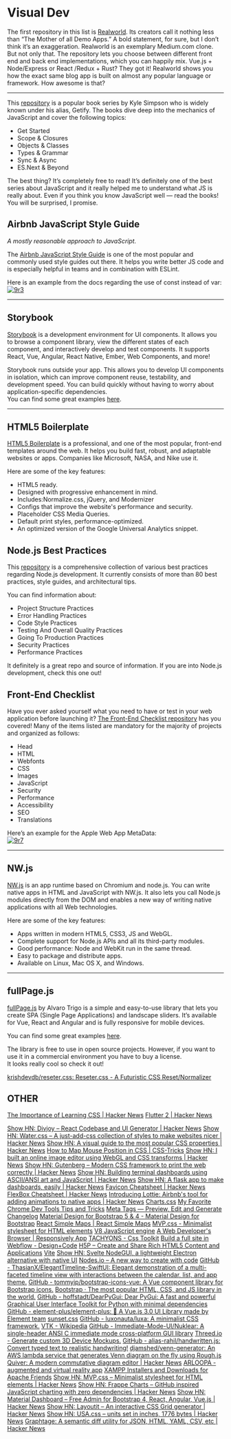 # Visual Dev

The first repository in this list is [Realworld](https://github.com/gothinkster/realworld). Its creators call it nothing less than “The Mother of all Demo Apps.” A bold statement, for sure, but I don’t think it’s an exaggeration. Realworld is an exemplary Medium.com clone. But not only that. The repository lets you choose between different front end and back end implementations, which you can happily mix. Vue.js + Node/Express or React /Redux + Rust? They got it! Realworld shows you how the exact same blog app is built on almost any popular language or framework. How awesome is that?

---
This [repository](https://github.com/getify/You-Dont-Know-JS) is a popular book series by Kyle Simpson who is widely known under his alias, Getify. The books dive deep into the mechanics of JavaScript and cover the following topics:

* Get Started
* Scope & Closures
* Objects & Classes
* Types & Grammar
* Sync & Async
* ES.Next & Beyond

The best thing? It’s completely free to read! It’s definitely one of the best series about JavaScript and it really helped me to understand what JS is really about. Even if you think you know JavaScript well — read the books! You will be surprised, I promise.

## Airbnb JavaScript Style Guide

*A mostly reasonable approach to JavaScript.*

The [Airbnb JavaScript Style Guide](https://github.com/airbnb/javascript) is one of the most popular and commonly used style guides out there. It helps you write better JS code and is especially helpful in teams and in combination with ESLint.

Here is an example from the docs regarding the use of const instead of var:  
[![9r3](https://images.ctfassets.net/28643bqnqgzl/5bFaKGFLqoTqjWipBUKrAJ/8c7f7ab6cacb46451413b55d0854e625/9r3.PNG)](https://images.ctfassets.net/28643bqnqgzl/5bFaKGFLqoTqjWipBUKrAJ/8c7f7ab6cacb46451413b55d0854e625/9r3.PNG)

---

## Storybook

[Storybook](https://github.com/storybookjs/storybook) is a development environment for UI components. It allows you to browse a component library, view the different states of each component, and interactively develop and test components. It supports React, Vue, Angular, React Native, Ember, Web Components, and more!

Storybook runs outside your app. This allows you to develop UI components in isolation, which can improve component reuse, testability, and development speed. You can build quickly without having to worry about application-specific dependencies.  
You can find some great examples [here](https://storybook.js.org/docs/examples/).

---

## HTML5 Boilerplate

[HTML5 Boilerplate](https://github.com/h5bp/html5-boilerplate) is a professional, and one of the most popular, front-end templates around the web. It helps you build fast, robust, and adaptable websites or apps. Companies like Microsoft, NASA, and Nike use it.

Here are some of the key features:

* HTML5 ready.
* Designed with progressive enhancement in mind.
* Includes:Normalize.css, jQuery, and Modernizer
* Configs that improve the website's performance and security.
* Placeholder CSS Media Queries.
* Default print styles, performance-optimized.
* An optimized version of the Google Universal Analytics snippet.

## Node.js Best Practices

This [repository](https://github.com/goldbergyoni/nodebestpractices) is a comprehensive collection of various best practices regarding Node.js development. It currently consists of more than 80 best practices, style guides, and architectural tips.

You can find information about:

* Project Structure Practices
* Error Handling Practices
* Code Style Practices
* Testing And Overall Quality Practices
* Going To Production Practices
* Security Practices
* Performance Practices

It definitely is a great repo and source of information. If you are into Node.js development, check this one out!

## Front-End Checklist

Have you ever asked yourself what you need to have or test in your web application before launching it? [The Front-End Checklist repository](https://github.com/thedaviddias/Front-End-Checklist) has you covered!
Many of the items listed are mandatory for the majority of projects and organized as follows:

* Head
* HTML
* Webfonts
* CSS
* Images
* JavaScript
* Security
* Performance
* Accessibility
* SEO
* Translations

Here’s an example for the Apple Web App MetaData:  
[![9r7](https://images.ctfassets.net/28643bqnqgzl/4GM5PKWMfNTnTUlLrQiQ0L/39858dcfe81d8bb256167c280f7b9039/9r7.PNG)](https://images.ctfassets.net/28643bqnqgzl/4GM5PKWMfNTnTUlLrQiQ0L/39858dcfe81d8bb256167c280f7b9039/9r7.PNG)

---

## NW.js

[NW.js](https://github.com/nwjs/nw.js) is an app runtime based on Chromium and node.js. You can write native apps in HTML and JavaScript with NW.js. It also lets you call Node.js modules directly from the DOM and enables a new way of writing native applications with all Web technologies.

Here are some of the key features:

* Apps written in modern HTML5, CSS3, JS and WebGL.
* Complete support for Node.js APIs and all its third-party modules.
* Good performance: Node and WebKit run in the same thread.
* Easy to package and distribute apps.
* Available on Linux, Mac OS X, and Windows.

---

## fullPage.js

[fullPage.js](https://alvarotrigo.com/fullPage/#examples) by Alvaro Trigo is a simple and easy-to-use library that lets you create SPA (Single Page Applications) and landscape sliders. It’s available for Vue, React and Angular and is fully responsive for mobile devices.

You can find some great examples [here](https://alvarotrigo.com/fullPage/#examples).

The library is free to use in open source projects. However, if you want to use it in a commercial environment you have to buy a license.  
It looks really cool so check it out!

[krishdevdb/reseter.css: Reseter.css - A Futuristic CSS Reset/Normalizer](https://github.com/krishdevdb/reseter.css)

## OTHER

[The Importance of Learning CSS | Hacker News](https://news.ycombinator.com/item?id=26346141)
[Flutter 2 | Hacker News](https://news.ycombinator.com/item?id=26332944)

[Show HN: Divjoy – React Codebase and UI Generator | Hacker News](https://news.ycombinator.com/item?id=20688044)
[Show HN: Water.css – A just-add-css collection of styles to make websites nicer | Hacker News](https://news.ycombinator.com/item?id=19593866)
[Show HN: A visual guide to the most popular CSS properties | Hacker News](https://news.ycombinator.com/item?id=13031492)
[How to Map Mouse Position in CSS | CSS-Tricks](https://css-tricks.com/how-to-map-mouse-position-in-css/?utm_source=tldrnewsletter)
[Show HN: I built an online image editor using WebGL and CSS transforms | Hacker News](https://news.ycombinator.com/item?id=20982161)
[Show HN: Gutenberg – Modern CSS framework to print the web correctly | Hacker News](https://news.ycombinator.com/item?id=13763469)
[Show HN: Building terminal dashboards using ASCII/ANSI art and JavaScript | Hacker News](https://news.ycombinator.com/item?id=8888089)
[Show HN: A flask app to make dashboards, easily | Hacker News](https://news.ycombinator.com/item?id=12466625)
[Favicon Cheatsheet | Hacker News](https://news.ycombinator.com/item?id=6315664)
[FlexBox Cheatsheet | Hacker News](https://news.ycombinator.com/item?id=14483429)
[Introducing Lottie: Airbnb's tool for adding animations to native apps | Hacker News](https://news.ycombinator.com/item?id=13543927)
[Charts.css](https://news.ycombinator.com/item?id=26494819)
[My Favorite Chrome Dev Tools Tips and Tricks](https://www.freecodecamp.org/news/awesome-chrome-dev-tools-tips-and-tricks/)
[Meta Tags — Preview, Edit and Generate](https://metatags.io/)
[Changelog](https://www.changelog.site/)
[Material Design for Bootstrap 5 & 4 - Material Design for Bootstrap](https://mdbootstrap.com/)
[React Simple Maps | React Simple Maps](https://www.react-simple-maps.io/)
[MVP.css - Minimalist stylesheet for HTML elements](https://andybrewer.github.io/mvp/)
[V8 JavaScript engine](https://v8.dev/)
[A Web Developer's Browser | Responsively App](https://responsively.app/)
[TACHYONS - Css Toolkit](https://tachyons.io/)
[Build a full site in Webflow - Design+Code](https://designcode.io/webflow-course)
[H5P – Create and Share Rich HTML5 Content and Applications](https://h5p.org/)
[Vite](https://vitejs.dev)
[Show HN: Svelte NodeGUI, a lightweight Electron alternative with native UI](https://github.com/nodegui/svelte-nodegui)
[Nodes.io – A new way to create with code](https://news.ycombinator.com/item?id=26371818)
[GitHub - ThasianX/ElegantTimeline-SwiftUI: Elegant demonstration of a multi-faceted timeline view with interactions between the calendar, list, and app theme.](https://github.com/ThasianX/ElegantTimeline-SwiftUI)
[GitHub - tommyip/bootstrap-icons-vue: A Vue component library for Bootstrap icons.](https://github.com/tommyip/bootstrap-icons-vue)
[Bootstrap · The most popular HTML, CSS, and JS library in the world.](https://getbootstrap.com/)
[GitHub - hoffstadt/DearPyGui: Dear PyGui: A fast and powerful Graphical User Interface Toolkit for Python with minimal dependencies](https://github.com/hoffstadt/DearPyGui)
[GitHub - element-plus/element-plus: 🎉 A Vue.js 3.0 UI Library made by Element team](https://github.com/element-plus/element-plus)
[sunset.css](https://sunsetcss.com/)
[GitHub - luxonauta/luxa: A minimalist CSS framework.](https://github.com/luxonauta/luxa)
[VTK - Wikipedia](https://en.wikipedia.org/wiki/VTK)
[GitHub - Immediate-Mode-UI/Nuklear: A single-header ANSI C immediate mode cross-platform GUI library](https://github.com/Immediate-Mode-UI/Nuklear?utm_source=tldrnewsletter)
[Threed.io - Generate custom 3D Device Mockups.](https://threed.io/)
[GitHub - alias-rahil/handwritten.js: Convert typed text to realistic handwriting!](https://github.com/alias-rahil/handwritten.js#README.md)
[djamshed/venn-generator: An AWS lambda service that generates Venn diagram on the fly using Rough.js](https://github.com/djamshed/venn-generator)
[Quiver: A modern commutative diagram editor | Hacker News](https://news.ycombinator.com/item?id=25213201)
[ARLOOPA - augmented and virtual reality app](https://app.arloopa.com/?utm_source=tldrnewsletter)
[XAMPP Installers and Downloads for Apache Friends](https://www.apachefriends.org/index.html)
[Show HN: MVP.css – Minimalist stylesheet for HTML elements | Hacker News](https://news.ycombinator.com/item?id=22681270)
[Show HN: Frappe Charts – GitHub inspired JavaScript charting with zero dependencies | Hacker News](https://news.ycombinator.com/item?id=15594004)
[Show HN: Material Dashboard – Free Admin for Bootstrap 4, React, Angular, Vue.js | Hacker News](https://news.ycombinator.com/item?id=17373465)
[Show HN: Layoutit – An interactive CSS Grid generator | Hacker News](https://news.ycombinator.com/item?id=17618059)
[Show HN: USA.css – units set in inches, 1776 bytes | Hacker News](https://news.ycombinator.com/item?id=23733926)
[Graphtage: A semantic diff utility for JSON, HTML, YAML, CSV, etc | Hacker News](https://news.ycombinator.com/item?id=26280266)
